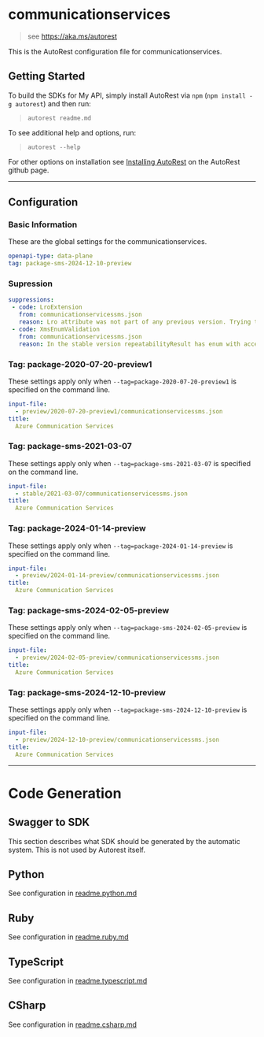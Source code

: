 # communicationservices

> see https://aka.ms/autorest

This is the AutoRest configuration file for communicationservices.

## Getting Started

To build the SDKs for My API, simply install AutoRest via `npm` (`npm install -g autorest`) and then run:

> `autorest readme.md`

To see additional help and options, run:

> `autorest --help`

For other options on installation see [Installing AutoRest](https://aka.ms/autorest/install) on the AutoRest github page.

---

## Configuration

### Basic Information

These are the global settings for the communicationservices.

```yaml
openapi-type: data-plane
tag: package-sms-2024-12-10-preview
```

### Supression
``` yaml
suppressions:
 - code: LroExtension
   from: communicationservicessms.json
   reason: Lro attribute was not part of any previous version. Trying to add it signals breaking changes and requires adding operation-location, etc.
 - code: XmsEnumValidation
   from: communicationservicessms.json
   reason: In the stable version repeatabilityResult has enum with accepted/rejected. Also SDK generation of SmsSendResponseItemRepeatabilityResult will fail without it.
```

### Tag: package-2020-07-20-preview1

These settings apply only when `--tag=package-2020-07-20-preview1` is specified on the command line.

```yaml $(tag) == 'package-2020-07-20-preview1'
input-file:
  - preview/2020-07-20-preview1/communicationservicessms.json
title:
  Azure Communication Services
```

### Tag: package-sms-2021-03-07

These settings apply only when `--tag=package-sms-2021-03-07` is specified on the command line.

```yaml $(tag) == 'package-sms-2021-03-07'
input-file:
  - stable/2021-03-07/communicationservicessms.json
title:
  Azure Communication Services
```

### Tag: package-2024-01-14-preview

These settings apply only when `--tag=package-2024-01-14-preview` is specified on the command line.

```yaml $(tag) == 'package-2024-01-14-preview'
input-file:
  - preview/2024-01-14-preview/communicationservicessms.json
title:
  Azure Communication Services
```

### Tag: package-sms-2024-02-05-preview

These settings apply only when `--tag=package-sms-2024-02-05-preview` is specified on the command line.

```yaml $(tag) == 'package-sms-2024-02-05-preview'
input-file:
  - preview/2024-02-05-preview/communicationservicessms.json
title:
  Azure Communication Services
```

### Tag: package-sms-2024-12-10-preview

These settings apply only when `--tag=package-sms-2024-12-10-preview` is specified on the command line.

```yaml $(tag) == 'package-sms-2024-12-10-preview'
input-file:
  - preview/2024-12-10-preview/communicationservicessms.json
title:
  Azure Communication Services
```

---

# Code Generation

## Swagger to SDK

This section describes what SDK should be generated by the automatic system.
This is not used by Autorest itself.

## Python

See configuration in [readme.python.md](./readme.python.md)

## Ruby

See configuration in [readme.ruby.md](./readme.ruby.md)

## TypeScript

See configuration in [readme.typescript.md](./readme.typescript.md)

## CSharp

See configuration in [readme.csharp.md](./readme.csharp.md)
